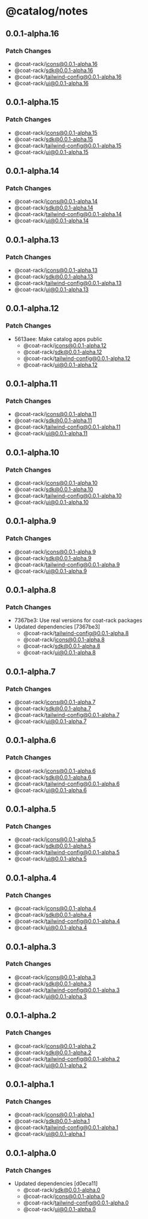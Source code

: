 # @catalog/notes

## 0.0.1-alpha.16

### Patch Changes

- @coat-rack/icons@0.0.1-alpha.16
- @coat-rack/sdk@0.0.1-alpha.16
- @coat-rack/tailwind-config@0.0.1-alpha.16
- @coat-rack/ui@0.0.1-alpha.16

## 0.0.1-alpha.15

### Patch Changes

- @coat-rack/icons@0.0.1-alpha.15
- @coat-rack/sdk@0.0.1-alpha.15
- @coat-rack/tailwind-config@0.0.1-alpha.15
- @coat-rack/ui@0.0.1-alpha.15

## 0.0.1-alpha.14

### Patch Changes

- @coat-rack/icons@0.0.1-alpha.14
- @coat-rack/sdk@0.0.1-alpha.14
- @coat-rack/tailwind-config@0.0.1-alpha.14
- @coat-rack/ui@0.0.1-alpha.14

## 0.0.1-alpha.13

### Patch Changes

- @coat-rack/icons@0.0.1-alpha.13
- @coat-rack/sdk@0.0.1-alpha.13
- @coat-rack/tailwind-config@0.0.1-alpha.13
- @coat-rack/ui@0.0.1-alpha.13

## 0.0.1-alpha.12

### Patch Changes

- 5613aee: Make catalog apps public
  - @coat-rack/icons@0.0.1-alpha.12
  - @coat-rack/sdk@0.0.1-alpha.12
  - @coat-rack/tailwind-config@0.0.1-alpha.12
  - @coat-rack/ui@0.0.1-alpha.12

## 0.0.1-alpha.11

### Patch Changes

- @coat-rack/icons@0.0.1-alpha.11
- @coat-rack/sdk@0.0.1-alpha.11
- @coat-rack/tailwind-config@0.0.1-alpha.11
- @coat-rack/ui@0.0.1-alpha.11

## 0.0.1-alpha.10

### Patch Changes

- @coat-rack/icons@0.0.1-alpha.10
- @coat-rack/sdk@0.0.1-alpha.10
- @coat-rack/tailwind-config@0.0.1-alpha.10
- @coat-rack/ui@0.0.1-alpha.10

## 0.0.1-alpha.9

### Patch Changes

- @coat-rack/icons@0.0.1-alpha.9
- @coat-rack/sdk@0.0.1-alpha.9
- @coat-rack/tailwind-config@0.0.1-alpha.9
- @coat-rack/ui@0.0.1-alpha.9

## 0.0.1-alpha.8

### Patch Changes

- 7367be3: Use real versions for coat-rack packages
- Updated dependencies [7367be3]
  - @coat-rack/tailwind-config@0.0.1-alpha.8
  - @coat-rack/icons@0.0.1-alpha.8
  - @coat-rack/sdk@0.0.1-alpha.8
  - @coat-rack/ui@0.0.1-alpha.8

## 0.0.1-alpha.7

### Patch Changes

- @coat-rack/icons@0.0.1-alpha.7
- @coat-rack/sdk@0.0.1-alpha.7
- @coat-rack/tailwind-config@0.0.1-alpha.7
- @coat-rack/ui@0.0.1-alpha.7

## 0.0.1-alpha.6

### Patch Changes

- @coat-rack/icons@0.0.1-alpha.6
- @coat-rack/sdk@0.0.1-alpha.6
- @coat-rack/tailwind-config@0.0.1-alpha.6
- @coat-rack/ui@0.0.1-alpha.6

## 0.0.1-alpha.5

### Patch Changes

- @coat-rack/icons@0.0.1-alpha.5
- @coat-rack/sdk@0.0.1-alpha.5
- @coat-rack/tailwind-config@0.0.1-alpha.5
- @coat-rack/ui@0.0.1-alpha.5

## 0.0.1-alpha.4

### Patch Changes

- @coat-rack/icons@0.0.1-alpha.4
- @coat-rack/sdk@0.0.1-alpha.4
- @coat-rack/tailwind-config@0.0.1-alpha.4
- @coat-rack/ui@0.0.1-alpha.4

## 0.0.1-alpha.3

### Patch Changes

- @coat-rack/icons@0.0.1-alpha.3
- @coat-rack/sdk@0.0.1-alpha.3
- @coat-rack/tailwind-config@0.0.1-alpha.3
- @coat-rack/ui@0.0.1-alpha.3

## 0.0.1-alpha.2

### Patch Changes

- @coat-rack/icons@0.0.1-alpha.2
- @coat-rack/sdk@0.0.1-alpha.2
- @coat-rack/tailwind-config@0.0.1-alpha.2
- @coat-rack/ui@0.0.1-alpha.2

## 0.0.1-alpha.1

### Patch Changes

- @coat-rack/icons@0.0.1-alpha.1
- @coat-rack/sdk@0.0.1-alpha.1
- @coat-rack/tailwind-config@0.0.1-alpha.1
- @coat-rack/ui@0.0.1-alpha.1

## 0.0.1-alpha.0

### Patch Changes

- Updated dependencies [d0eca11]
  - @coat-rack/sdk@0.0.1-alpha.0
  - @coat-rack/icons@0.0.1-alpha.0
  - @coat-rack/tailwind-config@0.0.1-alpha.0
  - @coat-rack/ui@0.0.1-alpha.0
